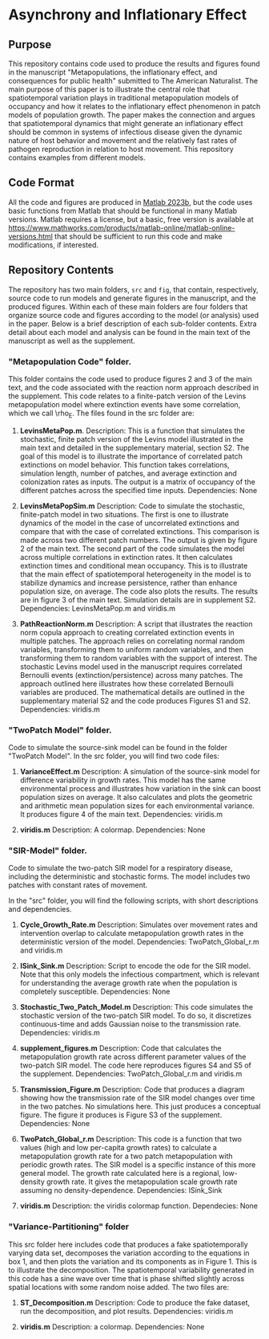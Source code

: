 # Asynchrony and Inflationary Effect
## Purpose
This repository contains code used to produce the results and figures found in the manuscript "Metapopulations, the inflationary effect, and consequences for public health" submitted to The American Naturalist. The main purpose of this paper is to illustrate the central role that spatiotemporal variation plays in traditional metapopulation models of occupancy and how it relates to the inflationary effect phenomenon in patch models of population growth. The paper makes the connection and argues that spatiotemporal dynamics that might generate an inflationary effect should be common in systems of infectious disease given the dynamic nature of host behavior and movement and the relatively fast rates of pathogen reproduction in relation to host movement. This repository contains examples from different models. 

## Code Format
All the code and figures are produced in [Matlab 2023b](https://www.mathworks.com/products/new_products/release2023b.html), but the code uses basic functions from Matlab that should be functional in many Matlab versions. Matlab requires a license, but a basic, free version is available at https://www.mathworks.com/products/matlab-online/matlab-online-versions.html that should be sufficient to run this code and make modifications, if interested.

## Repository Contents
The repository has two main folders, `src` and `fig`, that contain, respectively, source code to run models and generate figures in the manuscript, and the produced figures. Within each of these main folders are four folders that organize source code and figures according to the model (or analysis) used in the paper. Below is a brief description of each sub-folder contents. Extra detail about each model and analysis can be found in the main text of the manuscript as well as the supplement. 

### "Metapopulation Code" folder. 
This folder contains the code used to produce figures 2 and 3 of the main text, and the code associated with the reaction norm approach described in the supplement. This code relates to a finite-patch version of the Levins metapopulation model where extinction events have some correlation, which we call \rho<sub>E</sub>. The files found in the src folder are:

1. **LevinsMetaPop.m**. 
Description: This is a function that simulates the stochastic, finite patch version of the Levins model illustrated in the main text and detailed in the supplementary material, section S2. The goal of this model is to illustrate the importance of correlated patch extinctions on model behavior. This function takes correlations, simulation length, number of patches, and average extinction and colonization rates as inputs. The output is a matrix of occupancy of the different patches across the specified time inputs. 
Dependencies: None

2. **LevinsMetaPopSim.m**
Description: Code to simulate the stochastic, finite-patch model in two situations. The first is one to illustrate dynamics of the model in the case of uncorrelated extinctions and compare that with the case of correlated extinctions. This comparison is made across two different patch numbers. The output is given by figure 2 of the main text. The second part of the code simulates the model across multiple correlations in extinction rates. It then calculates extinction times and conditional mean occupancy. This is to illustrate that the main effect of spatiotemporal heterogeneity in the model is to stabilize dynamics and increase persistence, rather than enhance population size, on average. The code also plots the results. The results are in figure 3 of the main text. Simulation details are in supplement S2. 
Dependencies: LevinsMetaPop.m and viridis.m

3. **PathReactionNorm.m**
Description: A script that illustrates the reaction norm copula approach to creating correlated extinction events in multiple patches. The approach relies on correlating normal random variables, transforming them to uniform random variables, and then transforming them to random variables with the support of interest. The stochastic Levins model used in the manuscript requires correlated Bernoulli events (extinction/persistence) across many patches. The approach outlined here illustrates how these correlated Bernoulli variables are produced. The mathematical details are outlined in the supplementary material S2 and the code produces Figures S1 and S2. 
Dependencies: viridis.m

### "TwoPatch Model" folder.
Code to simulate the source-sink model can be found in the folder "TwoPatch Model". In the src folder, you will find two code files:

1. **VarianceEffect.m**
Description: A simulation of the source-sink model for difference variability in growth rates. This model has the same environmental process and illustrates how variation in the sink can boost population sizes on average. It also calculates and plots the geometric and arithmetic mean population sizes for each environmental variance. It produces figure 4 of the main text.
Dependencies: viridis.m

2. **viridis.m**
Description: A colormap.
Dependencies: None 


### "SIR-Model" folder.
Code to simulate the two-patch SIR model for a respiratory disease, including the deterministic and stochastic forms. The model includes two patches with constant rates of movement. 

In the "src" folder, you will find the following scripts, with short descriptions and dependencies.

1. **Cycle_Growth_Rate.m**
Description: Simulates over movement rates and intervention overlap to calculate metapopulation growth rates in the deterministic version of the model. 
Dependencies: TwoPatch_Global_r.m and viridis.m

2. **ISink_Sink.m**
Description: Script to encode the ode for the SIR model. Note that this only models the infectious compartment, which is relevant for understanding the average growth rate when the population is completely susceptible.
Dependencies: None

3. **Stochastic_Two_Patch_Model.m**
Description: This code simulates the stochastic version of the two-patch SIR model. To do so, it discretizes continuous-time and adds Gaussian noise to the transmission rate. 
Dependencies: viridis.m

4. **supplement_figures.m**
Description: Code that calculates the metapopulation growth rate across different parameter values of the two-patch SIR model. The code here reproduces figures S4 and S5 of the supplement. 
Dependencies: TwoPatch_Global_r.m and viridis.m

5. **Transmission_Figure.m**
Description: Code that produces a diagram showing how the transmission rate of the SIR model changes over time in the two patches. No simulations here. This just produces a conceptual figure. The figure it produces is Figure S3 of the supplement. 
Dependencies: None

6. **TwoPatch_Global_r.m**
Description: This code is a function that two values (high and low per-capita growth rates) to calculate a metapopulation growth rate for a two patch metapopulation with periodic growth rates. The SIR model is a specific instance of this more general model. The growth rate calculated here is a regional, low-density growth rate. It gives the metapopulation scale growth rate assuming no density-dependence. 
Dependencies: ISink_Sink

7. **viridis.m**
Description: the viridis colormap function.
Dependecies: None


### "Variance-Partitioning" folder
This src folder here includes code that produces a fake spatiotemporally varying data set, decomposes the variation according to the equations in box 1, and then plots the variation and its components as in Figure 1. This is to illustrate the decomposition. The spatiotemporal variability generated in this code has a sine wave  over time that is phase shifted slightly across spatial locations with some random noise added. The two files are:

1. **ST_Decomposition.m**
Description: Code to produce the fake dataset, run the decomposition, and plot results. 
Dependencies: viridis.m

2. **viridis.m**
Description: a colormap. Dependencies: None 
